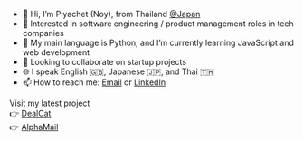 - 👋 Hi, I’m Piyachet (Noy), from Thailand  [@Japan](https://maps.app.goo.gl/BmJ658wHbkWp6T147)
- 👀 Interested in software engineering / product management roles in tech companies
- 🌱 My main language is Python, and I’m currently learning JavaScript and web development
- 💞️ Looking to collaborate on startup projects
- 🌐 I speak English 🇬🇧, Japanese 🇯🇵, and Thai 🇹🇭
- 📫 How to reach me: [Email](p.pongsantichai@gmail.com) or [LinkedIn](https://www.linkedin.com/in/piyachet-p2145/)

Visit my latest project <br>
👉 [DealCat](https://dealcat.vercel.app) <br>
👉 [AlphaMail](https://www.alphamail.ink)
